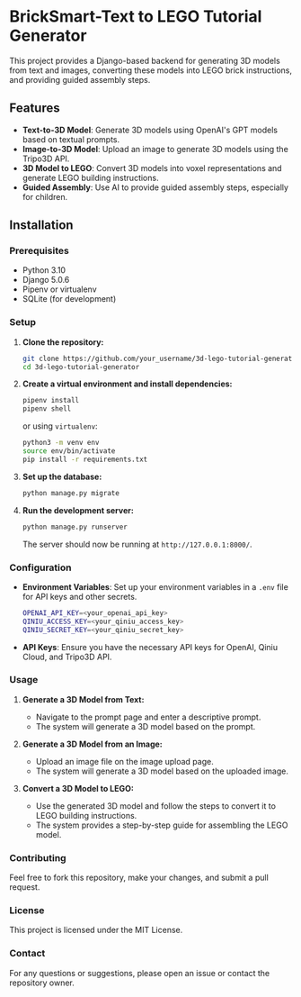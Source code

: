 # BrickSmart-Text to LEGO Tutorial Generator

This project provides a Django-based backend for generating 3D models from text and images, converting these models into LEGO brick instructions, and providing guided assembly steps.

## Features

- **Text-to-3D Model**: Generate 3D models using OpenAI's GPT models based on textual prompts.
- **Image-to-3D Model**: Upload an image to generate 3D models using the Tripo3D API.
- **3D Model to LEGO**: Convert 3D models into voxel representations and generate LEGO building instructions.
- **Guided Assembly**: Use AI to provide guided assembly steps, especially for children.

## Installation

### Prerequisites

- Python 3.10
- Django 5.0.6
- Pipenv or virtualenv
- SQLite (for development)

### Setup

1. **Clone the repository:**

    ```bash
    git clone https://github.com/your_username/3d-lego-tutorial-generator.git
    cd 3d-lego-tutorial-generator
    ```

2. **Create a virtual environment and install dependencies:**

    ```bash
    pipenv install
    pipenv shell
    ```

    or using `virtualenv`:

    ```bash
    python3 -m venv env
    source env/bin/activate
    pip install -r requirements.txt
    ```

3. **Set up the database:**

    ```bash
    python manage.py migrate
    ```

4. **Run the development server:**

    ```bash
    python manage.py runserver
    ```

    The server should now be running at `http://127.0.0.1:8000/`.

### Configuration

- **Environment Variables**: Set up your environment variables in a `.env` file for API keys and other secrets.

    ```bash
    OPENAI_API_KEY=<your_openai_api_key>
    QINIU_ACCESS_KEY=<your_qiniu_access_key>
    QINIU_SECRET_KEY=<your_qiniu_secret_key>
    ```

- **API Keys**: Ensure you have the necessary API keys for OpenAI, Qiniu Cloud, and Tripo3D API.

### Usage

1. **Generate a 3D Model from Text:**

    - Navigate to the prompt page and enter a descriptive prompt.
    - The system will generate a 3D model based on the prompt.

2. **Generate a 3D Model from an Image:**

    - Upload an image file on the image upload page.
    - The system will generate a 3D model based on the uploaded image.

3. **Convert a 3D Model to LEGO:**

    - Use the generated 3D model and follow the steps to convert it to LEGO building instructions.
    - The system provides a step-by-step guide for assembling the LEGO model.

### Contributing

Feel free to fork this repository, make your changes, and submit a pull request.

### License

This project is licensed under the MIT License.

### Contact

For any questions or suggestions, please open an issue or contact the repository owner.
